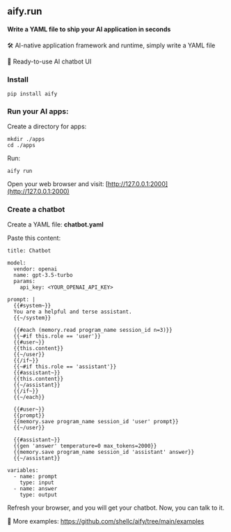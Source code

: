 ## aify.run

#### Write a YAML file to ship your AI application in seconds

🛠️ AI-native application framework and runtime, simply write a YAML file

🤖 Ready-to-use AI chatbot UI

### Install

```
pip install aify
```

### Run your AI apps:

Create a directory for apps:
```
mkdir ./apps
cd ./apps
```

Run:
```
aify run
```

Open your web browser and visit: [http://127.0.0.1:2000](http://127.0.0.1:2000)


### Create a chatbot

Create a YAML file: **chatbot.yaml**

Paste this content:

```
title: Chatbot

model:
  vendor: openai
  name: gpt-3.5-turbo
  params:
    api_key: <YOUR_OPENAI_API_KEY>

prompt: |
  {{#system~}}
  You are a helpful and terse assistant.
  {{~/system}}

  {{#each (memory.read program_name session_id n=3)}}
  {{~#if this.role == 'user'}}
  {{#user~}}
  {{this.content}}
  {{~/user}}
  {{/if~}}
  {{~#if this.role == 'assistant'}}
  {{#assistant~}}
  {{this.content}}
  {{~/assistant}}
  {{/if~}}
  {{~/each}}

  {{#user~}}
  {{prompt}}
  {{memory.save program_name session_id 'user' prompt}}
  {{~/user}}

  {{#assistant~}}
  {{gen 'answer' temperature=0 max_tokens=2000}}
  {{memory.save program_name session_id 'assistant' answer}}
  {{~/assistant}}

variables:
  - name: prompt
    type: input
  - name: answer
    type: output
```

Refresh your browser, and you will get your chatbot. Now, you can talk to it.

📝 More examples: https://github.com/shellc/aify/tree/main/examples